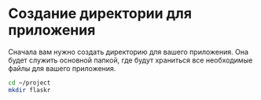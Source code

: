 # Создание директории для приложения

Сначала вам нужно создать директорию для вашего приложения. Она будет служить основной папкой, где будут храниться все необходимые файлы для вашего приложения.

```bash
cd ~/project
mkdir flaskr
```
